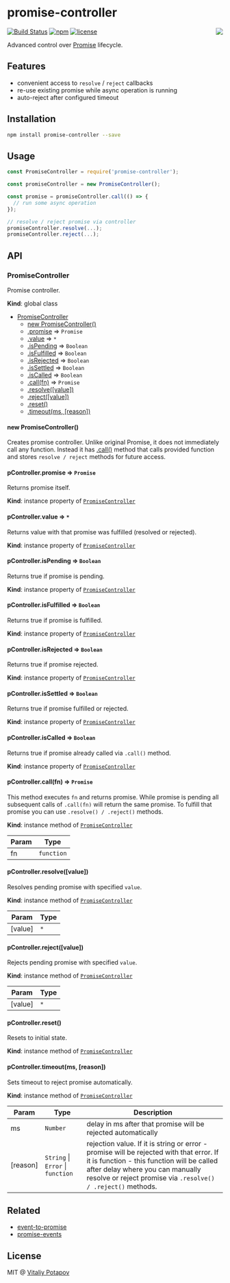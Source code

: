 # promise-controller
[![Build Status](https://travis-ci.org/vitalets/promise-controller.svg?branch=master)](https://travis-ci.org/vitalets/promise-controller)
[![npm](https://img.shields.io/npm/v/promise-controller.svg)](https://www.npmjs.com/package/promise-controller)
[![license](https://img.shields.io/npm/l/promise-controller.svg)](https://www.npmjs.com/package/promise-controller)
<img align="right" src="https://user-images.githubusercontent.com/1473072/31122235-ad06e442-a843-11e7-8c7e-c24149b6eeda.png"/>

Advanced control over [Promise] lifecycle.

## Features

* convenient access to `resolve` / `reject` callbacks
* re-use existing promise while async operation is running
* auto-reject after configured timeout

## Installation
```bash
npm install promise-controller --save
```

## Usage
```js
const PromiseController = require('promise-controller');

const promiseController = new PromiseController();

const promise = promiseController.call(() => {
  // run some async operation
});

// resolve / reject promise via controller
promiseController.resolve(...);
promiseController.reject(...);
```
## API

<a name="PromiseController"></a>

### PromiseController
Promise controller.

**Kind**: global class  

* [PromiseController](#PromiseController)
    * [new PromiseController()](#new_PromiseController_new)
    * [.promise](#PromiseController+promise) ⇒ <code>Promise</code>
    * [.value](#PromiseController+value) ⇒ <code>\*</code>
    * [.isPending](#PromiseController+isPending) ⇒ <code>Boolean</code>
    * [.isFulfilled](#PromiseController+isFulfilled) ⇒ <code>Boolean</code>
    * [.isRejected](#PromiseController+isRejected) ⇒ <code>Boolean</code>
    * [.isSettled](#PromiseController+isSettled) ⇒ <code>Boolean</code>
    * [.isCalled](#PromiseController+isCalled) ⇒ <code>Boolean</code>
    * [.call(fn)](#PromiseController+call) ⇒ <code>Promise</code>
    * [.resolve([value])](#PromiseController+resolve)
    * [.reject([value])](#PromiseController+reject)
    * [.reset()](#PromiseController+reset)
    * [.timeout(ms, [reason])](#PromiseController+timeout)

<a name="new_PromiseController_new"></a>

#### new PromiseController()
Creates promise controller. Unlike original Promise, it does not immediately call any function.
Instead it has [.call()](#PromiseController+call) method that calls provided function
and stores `resolve / reject` methods for future access.

<a name="PromiseController+promise"></a>

#### pController.promise ⇒ <code>Promise</code>
Returns promise itself.

**Kind**: instance property of [<code>PromiseController</code>](#PromiseController)  
<a name="PromiseController+value"></a>

#### pController.value ⇒ <code>\*</code>
Returns value with that promise was fulfilled (resolved or rejected).

**Kind**: instance property of [<code>PromiseController</code>](#PromiseController)  
<a name="PromiseController+isPending"></a>

#### pController.isPending ⇒ <code>Boolean</code>
Returns true if promise is pending.

**Kind**: instance property of [<code>PromiseController</code>](#PromiseController)  
<a name="PromiseController+isFulfilled"></a>

#### pController.isFulfilled ⇒ <code>Boolean</code>
Returns true if promise is fulfilled.

**Kind**: instance property of [<code>PromiseController</code>](#PromiseController)  
<a name="PromiseController+isRejected"></a>

#### pController.isRejected ⇒ <code>Boolean</code>
Returns true if promise rejected.

**Kind**: instance property of [<code>PromiseController</code>](#PromiseController)  
<a name="PromiseController+isSettled"></a>

#### pController.isSettled ⇒ <code>Boolean</code>
Returns true if promise fulfilled or rejected.

**Kind**: instance property of [<code>PromiseController</code>](#PromiseController)  
<a name="PromiseController+isCalled"></a>

#### pController.isCalled ⇒ <code>Boolean</code>
Returns true if promise already called via `.call()` method.

**Kind**: instance property of [<code>PromiseController</code>](#PromiseController)  
<a name="PromiseController+call"></a>

#### pController.call(fn) ⇒ <code>Promise</code>
This method executes `fn` and returns promise. While promise is pending all subsequent calls of `.call(fn)`
will return the same promise. To fulfill that promise you can use `.resolve() / .reject()` methods.

**Kind**: instance method of [<code>PromiseController</code>](#PromiseController)  

| Param | Type |
| --- | --- |
| fn | <code>function</code> | 

<a name="PromiseController+resolve"></a>

#### pController.resolve([value])
Resolves pending promise with specified `value`.

**Kind**: instance method of [<code>PromiseController</code>](#PromiseController)  

| Param | Type |
| --- | --- |
| [value] | <code>\*</code> | 

<a name="PromiseController+reject"></a>

#### pController.reject([value])
Rejects pending promise with specified `value`.

**Kind**: instance method of [<code>PromiseController</code>](#PromiseController)  

| Param | Type |
| --- | --- |
| [value] | <code>\*</code> | 

<a name="PromiseController+reset"></a>

#### pController.reset()
Resets to initial state.

**Kind**: instance method of [<code>PromiseController</code>](#PromiseController)  
<a name="PromiseController+timeout"></a>

#### pController.timeout(ms, [reason])
Sets timeout to reject promise automatically.

**Kind**: instance method of [<code>PromiseController</code>](#PromiseController)  

| Param | Type | Description |
| --- | --- | --- |
| ms | <code>Number</code> | delay in ms after that promise will be rejected automatically |
| [reason] | <code>String</code> \| <code>Error</code> \| <code>function</code> | rejection value. If it is string or error - promise will be rejected with that error. If it is function - this function will be called after delay where you can manually resolve or reject promise via `.resolve() / .reject()` methods. |

## Related
* [event-to-promise](https://github.com/JsCommunity/event-to-promise)
* [promise-events](https://github.com/yanickrochon/promise-events)

## License
MIT @ [Vitaliy Potapov](https://github.com/vitalets)

[Promise]: https://developer.mozilla.org/en/docs/Web/JavaScript/Reference/Global_Objects/Promise
[Promises]: https://developer.mozilla.org/en/docs/Web/JavaScript/Reference/Global_Objects/Promise
